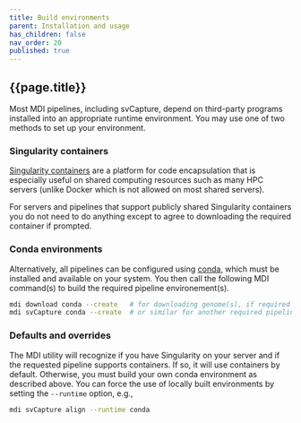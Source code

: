 ```yaml
---
title: Build environments
parent: Installation and usage
has_children: false
nav_order: 20
published: true
---
```


## {{page.title}}

Most MDI pipelines, including svCapture, depend
on third-party programs installed into an appropriate runtime
environment. You may use one of two methods to set up your environment.

### Singularity containers

[Singularity containers](https://sylabs.io/singularity/) are a platform
for code encapsulation that is especially useful on shared computing resources
such as many HPC servers (unlike Docker which is not allowed on most shared servers).

For servers and pipelines that support publicly shared Singularity containers you do not
need to do anything except to agree to downloading the required container if prompted. 

### Conda environments

Alternatively, all pipelines can be configured using [conda](https://docs.conda.io/en/latest/),
which must be installed and available on your system. You then call
the following MDI command(s) to build the required pipeline environement(s).

```sh
mdi download conda --create   # for downloading genome(s), if required
mdi svCapture conda --create  # or similar for another required pipeline
```

### Defaults and overrides

The MDI utility will recognize if you have Singularity on your server
and if the requested pipeline supports containers. If so, it will use containers
by default. Otherwise, you must build your own conda 
environment as described above.  You can force the use of locally built 
environments by setting the `--runtime` option, e.g.,

```sh
mdi svCapture align --runtime conda
```
